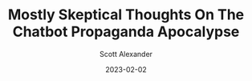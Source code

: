 ---
layout: podcast
title: "Mostly Skeptical Thoughts On The Chatbot Propaganda Apocalypse"
author: Scott Alexander
description: https://astralcodexten.substack.com/p/mostly-skeptical-thoughts-on-the
date: 2023-02-02
length: 4107506
duration: 1027
guid: mostly-skeptical-thoughts-on-the
---